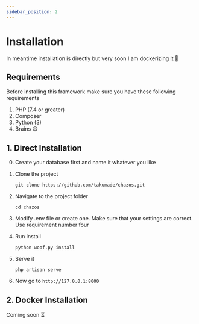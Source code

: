 ```yaml
---
sidebar_position: 2
---
```


# Installation

In meantime installation is directly but very soon I am dockerizing it 🤞
## Requirements
Before installing this framework make sure you have these following requirements

1. PHP  (7.4 or greater)
2. Composer
3. Python (3)
4. Brains 😄

## 1. Direct Installation
0. Create your database first and name it whatever you like

1. Clone the project

    `git clone https://github.com/takumade/chazos.git`

2. Navigate to the project folder

    `cd chazos`

3. Modify .env file or create one. Make sure that your settings are correct. Use requirement number four
    

4.  Run install

    `python woof.py install`

5. Serve it

    `php artisan serve`

6. Now go to `http://127.0.0.1:8000`


## 2. Docker Installation

Coming soon ⏳️


